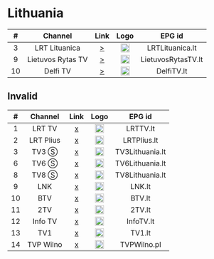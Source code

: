 <h1>Lithuania</h1>

| #   | Channel        | Link  | Logo | EPG id |
|:---:|:--------------:|:-----:|:----:|:------:|
| 3   | LRT Lituanica | [>](https://stream-live.lrt.lt/lituanica/master.m3u8) | <img height="20" src="https://upload.wikimedia.org/wikipedia/commons/thumb/d/d2/LRT_Lituanica_Logo_2022.svg/640px-LRT_Lituanica_Logo_2022.svg.png"/> | LRTLituanica.lt |
| 9   | Lietuvos Rytas TV | [>](https://live.lietuvosryto.tv/live/hls/eteris.m3u8) | <img height="20" src="https://i.imgur.com/5wpxVI0.png"/> | LietuvosRytasTV.lt |
| 10  | Delfi TV | [>](https://s1.dcdn.lt/live/televizija/playlist.m3u8) | <img height="20" src="https://i.imgur.com/IFoHP5M.png"/> | DelfiTV.lt |

<h2>Invalid</h2>

| #   | Channel        | Link  | Logo | EPG id |
|:---:|:--------------:|:-----:|:----:|:------:|
| 1   | LRT TV | [x](https://www.tvkaista.net/stream-forwarder/get.php?x=LRT) | <img height="20" src="https://i.imgur.com/FL2ZuGC.png"/> | LRTTV.lt |
| 2   | LRT Plius | [x](https://www.tvkaista.net/stream-forwarder/get.php?x=LRTPlius) | <img height="20" src="https://upload.wikimedia.org/wikipedia/commons/thumb/6/61/LRT_Plius_Logo_2022.svg/512px-LRT_Plius_Logo_2022.svg.png"/> | LRTPlius.lt |
| 3   | TV3 Ⓢ | [x](http://88.216.83.245/tv3/index.m3u8) | <img height="20" src="https://i.imgur.com/7nipq0y.png"/> | TV3Lithuania.lt |
| 6   | TV6 Ⓢ | [x](http://88.216.83.245/tv6/index.m3u8) | <img height="20" src="https://i.imgur.com/oC0jiFW.png"/> | TV6Lithuania.lt |
| 8   | TV8 Ⓢ | [x](http://88.216.83.245/tv8/index.m3u8) | <img height="20" src="https://i.imgur.com/9g3wknl.png"/> | TV8Lithuania.lt |
| 9   | LNK | [x](https://www.tvkaista.net/stream-forwarder/get.php?x=LNK) | <img height="20" src="https://i.imgur.com/arCZ56g.png"/> | LNK.lt |
| 10  | BTV | [x](https://www.tvkaista.net/stream-forwarder/get.php?x=BTV) | <img height="20" src="https://i.imgur.com/AeplGsP.png"/> | BTV.lt |
| 11  | 2TV | [x](https://www.tvkaista.net/stream-forwarder/get.php?x=2TV) | <img height="20" src="https://i.imgur.com/sZUIhGc.png"/> | 2TV.lt |
| 12  | Info TV | [x](https://www.tvkaista.net/stream-forwarder/get.php?x=InfoTV) | <img height="20" src="https://i.imgur.com/EjQtIpM.png"/> | InfoTV.lt |
| 13  | TV1 | [x](https://www.tvkaista.net/stream-forwarder/get.php?x=TV1) | <img height="20" src="https://i.imgur.com/KLWDcFy.png"/> | TV1.lt |
| 14  | TVP Wilno | [x](https://www.tvkaista.net/stream-forwarder/get.php?x=TVPWilno) | <img height="20" src="https://upload.wikimedia.org/wikipedia/commons/thumb/e/e4/TVP_Wilno_%282019%29.svg/640px-TVP_Wilno_%282019%29.svg.png"/> | TVPWilno.pl |